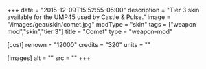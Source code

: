+++
date = "2015-12-09T15:52:55-05:00"
description = "Tier 3 skin available for the UMP45 used by Castle & Pulse."
image = "/images/gear/skin/comet.jpg"
modType = "skin"
tags = ["weapon mod","skin","tier 3"]
title = "Comet"
type = "weapon-mod"

[cost]
  renown = "12000"
  credits = "320"
  units = ""

[images]
  alt = ""
  src = ""
+++
